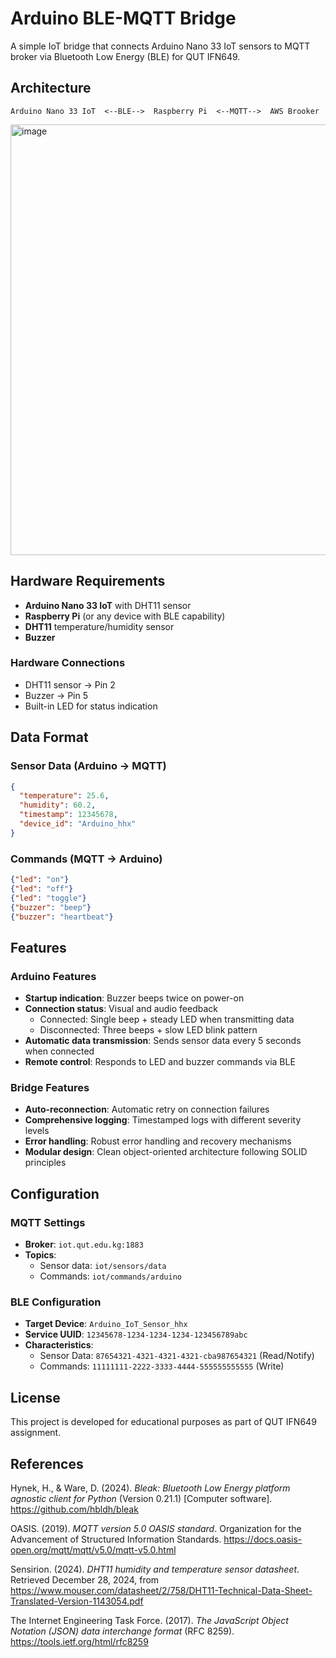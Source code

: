 # Arduino BLE-MQTT Bridge

A simple IoT bridge that connects Arduino Nano 33 IoT sensors to MQTT broker via Bluetooth Low Energy (BLE) for QUT IFN649.

## Architecture

```
Arduino Nano 33 IoT  <--BLE-->  Raspberry Pi  <--MQTT-->  AWS Brooker
```

<img width="1290" height="689" alt="image" src="https://github.com/user-attachments/assets/0622e8ca-6e39-47c5-bac7-0e8ddcf65bed" />


## Hardware Requirements

- **Arduino Nano 33 IoT** with DHT11 sensor
- **Raspberry Pi** (or any device with BLE capability)
- **DHT11** temperature/humidity sensor
- **Buzzer** 

### Hardware Connections
- DHT11 sensor → Pin 2
- Buzzer → Pin 5
- Built-in LED for status indication

## Data Format

### Sensor Data (Arduino → MQTT)
```json
{
  "temperature": 25.6,
  "humidity": 60.2,
  "timestamp": 12345678,
  "device_id": "Arduino_hhx"
}
```

### Commands (MQTT → Arduino)
```json
{"led": "on"}
{"led": "off"}
{"led": "toggle"}
{"buzzer": "beep"}
{"buzzer": "heartbeat"}
```

## Features

### Arduino Features
- **Startup indication**: Buzzer beeps twice on power-on
- **Connection status**: Visual and audio feedback
  - Connected: Single beep + steady LED when transmitting data
  - Disconnected: Three beeps + slow LED blink pattern
- **Automatic data transmission**: Sends sensor data every 5 seconds when connected
- **Remote control**: Responds to LED and buzzer commands via BLE

### Bridge Features
- **Auto-reconnection**: Automatic retry on connection failures
- **Comprehensive logging**: Timestamped logs with different severity levels
- **Error handling**: Robust error handling and recovery mechanisms
- **Modular design**: Clean object-oriented architecture following SOLID principles

## Configuration

### MQTT Settings
- **Broker**: `iot.qut.edu.kg:1883`
- **Topics**:
  - Sensor data: `iot/sensors/data`
  - Commands: `iot/commands/arduino`

### BLE Configuration
- **Target Device**: `Arduino_IoT_Sensor_hhx`
- **Service UUID**: `12345678-1234-1234-1234-123456789abc`
- **Characteristics**:
  - Sensor Data: `87654321-4321-4321-4321-cba987654321` (Read/Notify)
  - Commands: `11111111-2222-3333-4444-555555555555` (Write)

## License

This project is developed for educational purposes as part of QUT IFN649 assignment.

## References

Hynek, H., & Ware, D. (2024). *Bleak: Bluetooth Low Energy platform agnostic client for Python* (Version 0.21.1) [Computer software]. https://github.com/hbldh/bleak

OASIS. (2019). *MQTT version 5.0 OASIS standard*. Organization for the Advancement of Structured Information Standards. https://docs.oasis-open.org/mqtt/mqtt/v5.0/mqtt-v5.0.html

Sensirion. (2024). *DHT11 humidity and temperature sensor datasheet*. Retrieved December 28, 2024, from https://www.mouser.com/datasheet/2/758/DHT11-Technical-Data-Sheet-Translated-Version-1143054.pdf

The Internet Engineering Task Force. (2017). *The JavaScript Object Notation (JSON) data interchange format* (RFC 8259). https://tools.ietf.org/html/rfc8259

